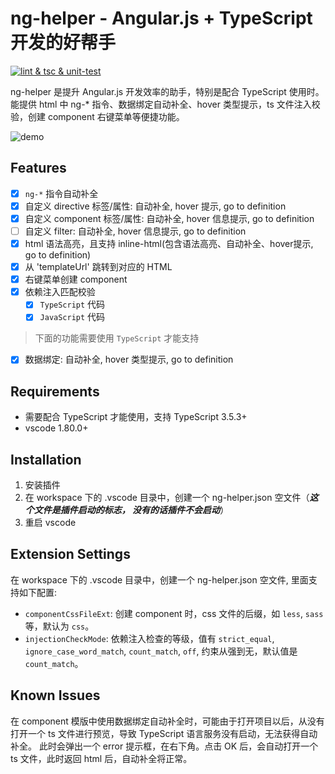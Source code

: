 # ng-helper - Angular.js + TypeScript 开发的好帮手

[![lint & tsc & unit-test](https://github.com/huanguolin/ng-helper/actions/workflows/check.yml/badge.svg)](https://github.com/huanguolin/ng-helper/actions/workflows/check.yml)

ng-helper 是提升 Angular.js 开发效率的助手，特别是配合 TypeScript 使用时。能提供 html 中 ng-* 指令、数据绑定自动补全、hover 类型提示，ts 文件注入校验，创建 component 右键菜单等便捷功能。

![demo](https://raw.githubusercontent.com/huanguolin/ng-helper/main/resources/demo.gif)

## Features

- [x] `ng-*` 指令自动补全
- [x] 自定义 directive 标签/属性: 自动补全, hover 提示, go to definition
- [x] 自定义 component 标签/属性: 自动补全, hover 信息提示, go to definition
- [ ] 自定义 filter: 自动补全, hover 信息提示, go to definition
- [x] html 语法高亮，且支持 inline-html(包含语法高亮、自动补全、hover提示, go to definition)
- [x] 从 'templateUrl' 跳转到对应的 HTML
- [x] 右键菜单创建 component
- [x] 依赖注入匹配校验
  - [x] `TypeScript` 代码
  - [x] `JavaScript` 代码

> 下面的功能需要使用 `TypeScript` 才能支持

- [x] 数据绑定: 自动补全, hover 类型提示, go to definition


## Requirements

* 需要配合 TypeScript 才能使用，支持 TypeScript 3.5.3+
* vscode 1.80.0+


## Installation

1. 安装插件
2. 在 workspace 下的 .vscode 目录中，创建一个 ng-helper.json 空文件（***这个文件是插件启动的标志， 没有的话插件不会启动***）
3. 重启 vscode

## Extension Settings

在 workspace 下的 .vscode 目录中，创建一个 ng-helper.json 空文件, 里面支持如下配置:

* `componentCssFileExt`: 创建 component 时，css 文件的后缀，如 `less`, `sass` 等，默认为 `css`。
* `injectionCheckMode`: 依赖注入检查的等级，值有 `strict_equal`, `ignore_case_word_match`, `count_match`, `off`, 约束从强到无，默认值是 `count_match`。

## Known Issues

在 component 模版中使用数据绑定自动补全时，可能由于打开项目以后，从没有打开一个 ts 文件进行预览，导致 TypeScript 语言服务没有启动，无法获得自动补全。
此时会弹出一个 error 提示框，在右下角。点击 OK 后，会自动打开一个 ts 文件，此时返回 html 后，自动补全将正常。

